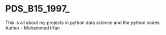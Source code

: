# PDS_B15_1997_
This is all about my projects in  python data science and the python codes.
Author - Mohammed Irfan
